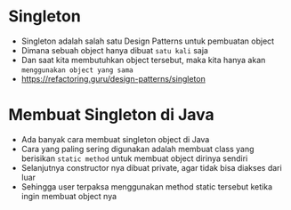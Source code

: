 # Singleton

- Singleton adalah salah satu Design Patterns untuk pembuatan object
- Dimana sebuah object hanya dibuat `satu kali` saja
- Dan saat kita membutuhkan object tersebut, maka kita hanya akan `menggunakan object yang sama`
- https://refactoring.guru/design-patterns/singleton

# Membuat Singleton di Java

- Ada banyak cara membuat singleton object di Java
- Cara yang paling sering digunakan adalah membuat class yang berisikan `static method` untuk membuat object dirinya sendiri
- Selanjutnya constructor nya dibuat private, agar tidak bisa diakses dari luar
- Sehingga user terpaksa menggunakan method static tersebut ketika ingin membuat object nya